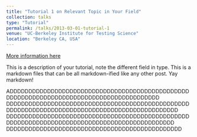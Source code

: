 ```yaml
---
title: "Tutorial 1 on Relevant Topic in Your Field"
collection: talks
type: "Tutorial"
permalink: /talks/2013-03-01-tutorial-1
venue: "UC-Berkeley Institute for Testing Science"
location: "Berkeley CA, USA"
---
```


[More information here](http://exampleurl.com)

This is a description of your tutorial, note the different field in type. This is a markdown files that can be all markdown-ified like any other post. Yay markdown!

ADDDDDDDDDDDDDDDDDDDDDDDDDDDDDDDDDDDDDDDDDDDDDDDDDDDDDDDDDDDDDDDDDDDDDDDDDDDDDDDDDDDDDDDDD
DDDDDDDDDDDDDDDDDDDDDDDDDDDDDDDDDDDDDDDDDDDDDDDDDDDDDDDDDDDDDDDDDDDDDDDDDDDDDDDDDDDDDDDDDDDDDDD
DDDDDDDDDDDDDDDDDDDDDDDDDDDDDDDDDDDDDDDDDDDDDDDDDDDDDDDDDDDDDDDDDDDDDDDDDDDDDDDDDDDDDDDDDDDDDD
DDDDDDDDDDDDDDDDDDDDDDDDDDDDDDDDDDDDDDDDDDDDDDD
